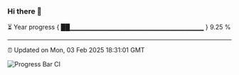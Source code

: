 ### Hi there 👋

⏳ Year progress { ██▁▁▁▁▁▁▁▁▁▁▁▁▁▁▁▁▁▁▁▁▁▁▁▁▁▁▁▁ } 9.25 %

---

⏰ Updated on Mon, 03 Feb 2025 18:31:01 GMT

![Progress Bar CI](https://github.com/DhruviPatel157/GitHub-Actions-Demo/workflows/Progress%20Bar%20CI/badge.svg)

